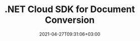 ---
############################# Static ############################
layout: "product"
date: 2021-04-27T09:31:06+03:00
draft: false

product: "Conversion"
product_tag: "conversion"
platform: ".NET"
platform_tag: "net"

############################# Head ############################
head_title: ".NET Document Converter Cloud SDK for PDF Word Excel HTML & Images"
head_description: ".NET Cloud SDK for Document and images conversion. Use REST APIs to convert between PDF, Word, Excel, PPTX, Visio, Project, HTML & email formats."

############################# Header ############################
title: ".NET Cloud SDK for Document Conversion"
description: "Build tools to convert documents and images of popular file formats back and forth using .NET Cloud SDK for document conversion & REST API."
button:
    enable: true

############################# SubMenu ############################
submenu:
    enable: true
    
    left:
        img_alt: "GroupDocs.Conversion Cloud SDK for .NET"
        image: "https://www.groupdocs.cloud/templates/groupdocscloud/images/sdk/272x272/groupdocs_conversion-for-net.png"
        product: "GroupDocs.Conversion"
        platform: ".NET"

    middle:
        button:
            # button loop
            - link: "#overview"
              text: "Overview"

            # button loop
            - link: "#features"
              text: "Features"

            # button loop
            - link: "https://docs.groupdocs.cloud/conversion/release-notes/"
              text: "Release Notes"

            # button loop
            - link: "https://purchase.groupdocs.cloud/pricing"
              text: "Pricing"

    right:
        link_download: "https://github.com/groupdocs-conversion-cloud/groupdocs-conversion-cloud-dotnet"
        link_learn: "https://docs.groupdocs.cloud/conversion/"
        link_buy: "https://purchase.groupdocs.cloud/buy"

############################# Overview ############################
overview:
    enable: true
    content: |
      The GroupDocs.Conversion Cloud SDK for .NET has been developed to help you get started with using our document conversion REST API, allowing to seamlessly convert your documents to any format you need. With this single API, you can convert back and forth between over 50 types of documents and images, including all Microsoft Office and OpenDocument file formats, PDF documents, HTML, CAD, raster images and many more.
    tabs:
      enable: true   
      
      ## TAB ONE ##
      tab_one:
        description: |
          GroupDocs.Conversion Cloud for .NET has following SDK Requirements:

        right:
          enable: true
          icon: "fas fa-cubes"
          title: ".NET Framework"
          content: |
            

      
      ## TAB TWO ##
      tab_two:
        description: |
          GroupDocs.Conversion Cloud converts back and forth between a variety of documents and images.



        left:
          enable: true
          table:
            # table loop
            - title: "Convert From:"
              content: |
                * **Microsoft Word**: DOC, DOCX, DOCM, DOT, DOTX, DOTM, RTF
                * **OpenDocument**: ODT, OTT, ODS, ODP, OTP, OTS, ODG
                * **Microsoft Excel**: XLS, XLSX, XLSM, XLSB, XLT, XLAM
                * **Microsoft PowerPoint**: PPT, PPTX, PPS, PPSX, POT
                * **Visio‎**: VSD, VDX, VSS, VSX, VST, VTX, VSDX, VDW, VSSX, VSTX, VSDM, VSTM, VSSM
                * **Project**: MPP, MPT, MPX
                * **Microsoft OneNote**: ONE
                * **Email**: MSG, EML, EMLX
                * **Fixed Layout**: PDF, XPS
                * **Web**: HTML, MHT, MHTML
                * **AutoCAD**: DXF, DWG, DWT, STL, DWF, IFC
                * **Image files**: BMP, GIF, JPG, PNG, TIFF, multi-page TIFF, WebP, DjVu, SVG, DNG, DIB, JPC, JPEG-LS
                * **Metafile**: WMF, EMF
                * **Other**: TXT, CSV, XML, DICOM, TEX, MOBI, EPUB, ICO

        right:
          enable: true
          table:
            # table loop
            - title: "Convert To:"
              content: |
                * **Microsoft Word**: DOC, DOCX, DOCM, DOT, DOTX, DOTM, RTF
                * **OpenDocument**: ODT, OTT, ODS, ODP, OTP
                * **OpenDocument**:  XLS, XLSX, XLSM, XLSB, XLAM
                * **Microsoft PowerPoint**: PPT, PPTX, PPS, PPSX
                * **Metafiles**: WMF, EMF
                * **Image Files**: BMP, GIF, JPG, PNG, TIFF, multi-page TIFF, WebP, SVG, DNG, PSD
                * **Other**: PDF, EPUB, TXT, HTML‎

      ## TAB THREE ##
      tab_three:
        description: |
          If you do not want to use any of our SDKs or the required SDK is not available at the moment, you can still easily get started with GroupDocs.Conversion Cloud API while using your favorite language & platform.
        
        left:
          enable: true
          table:
            # table loop
            - icon: "fab fa-windows"
              title: "Operating Systems"
              content: |
                * Microsoft Windows Desktop
                * Microsoft Windows Server
                * Linux
                * MacOS

            # table loop
            - icon: "fas fa-code"
              title: "Supported Frameworks"
              content: |
                * Java 7 (1.7) and above

        right:
          enable: true
          table:
            # table loop
            - icon: "fas fa-cogs"
              title: "Development Environments"
              content: |
                * NetBeans
                * IntelliJ IDEA
                * Eclipse
            # table loop
            - icon: "fas fa-tools"
              title: "Build Automation Tool"
              content: |
                * Maven

############################# Features ############################
features:
    enable: true
    title: "Advanced Document Conversion API Features"

    feature:
      # feature loop
      - icon: "fas fa-retweet"
        content: "Convert across all common formats"

      # feature loop
      - icon: "fas fa-star"
        content: "Convert page by page or custom range of pages"

      # feature loop
      - icon: "fas fa-copy"
        content: "Watermark pages"
      
      # feature loop
      - icon: "fas fa-star"
        content: "Get high quality output files"

      # feature loop
      - icon: "fas fa-shield-alt"
        content: "Password protect output document"

      # feature loop
      - icon: "fas fa-lock"
        content: "APIs are secured and require authentication"

      # feature loop
      - icon: "fas fa-list"
        content: "API explorer based on swagger collection"

      

    more_feature:
      # more_feature_loop
      - title: "Convert a Multitude of Document Formats"
        content: |
          GroupDocs.Conversion REST API has the capability to perform conversion on a number of document formats. The information about the formats supported by the API can be obtained by using the code mentioned below:
      
      # more_feature_loop
      - title: "Get a list of supported document formats - C#"
        content: |
          ```cs
          //Get your AppSID, AppKey and StorageName at https://dashboard.groupdocs.cloud (free registration is required).
          var configuration = new Configuration("AppSID", "AppKey");
          var apiInstance = new ConversionApi(configuration);

          // Convert Settings
          var settings = new ConvertSettings
          {
              StorageName = "StorageName",
              FilePath = "conversions/sample.docx",
              Format = "jpeg",
              ConvertOptions = convertOptions,
              OutputPath = "converted/"
          };
          // Convert to Specified Format
          List response = apiInstance.ConvertDocument(new ConvertDocumentRequest(settings));
          ```

      # more_feature_loop
      - title: "Get Started in No Time"
        content: "With GroupDocs.Conversion Cloud API, you can start converting your files right away as there is no need to install anything. The API is clearly documented and comes with SDKs and live examples for all major languages. Our GroupDocs.Conversion SDKs along with working examples hosted at Github helps our users to get started in no time."

      # more_feature_loop
      - title: "Security and Authentication"
        content: "The GroupDocs.Conversion Cloud API is secured and requires authentication. You need to register at GroupDocs Cloud and get the app access key ID (appSID) and app secret access key. Authenticated requests require a signature and AppSID query parameters or OAuth 2.0 authorization header."
      
      # more_feature_loop
      - title: "API Explorer"
        content: "The easiest way to try out GroupDocs.Conversion Cloud API right away in your browser is by using GroupDocs Cloud Web API explorer, which is a collection of Swagger documentation for the GroupDocs Cloud APIs.It allows you to effortlessly interact and try out every single operation our APIs exposes."

############################# Support ############################
support:
    enable: true

############################# Solutions ############################
solutions:
    enable: true
    title: "GroupDocs.Conversion Cloud also offers individual document rendering SDKs for other popular languages as listed below:"

    solution:
        # solution loop
        - img_alt: "GroupDocs.Conversion Cloud SDK for cURL"
          image: "https://www.groupdocs.cloud/templates/groupdocscloud/images/sdk/272x272/groupdocs_conversion-for-curl.png"
          product: "GroupDocs.Conversion"
          platform: "cURL"
          link: "/conversion/curl/"

        # solution loop
        - img_alt: "GroupDocs.Conversion Cloud SDK for .NET"
          image: "https://www.groupdocs.cloud/templates/groupdocscloud/images/sdk/272x272/groupdocs_conversion-for-net.png"
          product: "GroupDocs.Conversion"
          platform: ".NET"
          link: "/conversion/net/"

        # solution loop
        - img_alt: "GroupDocs.Conversion Cloud SDK for Java"
          image: "https://www.groupdocs.cloud/templates/groupdocscloud/images/sdk/272x272/groupdocs_conversion-for-java.png"
          product: "GroupDocs.Conversion"
          platform: "Java"
          link: "/conversion/java/"

        # solution loop
        - img_alt: "GroupDocs.Conversion Cloud SDK for PHP"
          image: "https://www.groupdocs.cloud/templates/groupdocscloud/images/sdk/272x272/groupdocs_conversion-for-php.png"
          product: "GroupDocs.Conversion"
          platform: "PHP"
          link: "/conversion/php/"

        # solution loop
        - img_alt: "GroupDocs.Conversion Cloud SDK for Python"
          image: "https://www.groupdocs.cloud/templates/groupdocscloud/images/sdk/272x272/groupdocs_conversion-for-python.png"
          product: "GroupDocs.Conversion"
          platform: "Python"
          link: "/conversion/python/"

        # solution loop
        - img_alt: "GroupDocs.Conversion Cloud SDK for Ruby"
          image: "https://www.groupdocs.cloud/templates/groupdocscloud/images/sdk/272x272/groupdocs_conversion-for-ruby.png"
          product: "GroupDocs.Conversion"
          platform: "Ruby"
          link: "/conversion/ruby/"

        # solution loop
        - img_alt: "GroupDocs.Conversion Cloud SDK for Node.js"
          image: "https://www.groupdocs.cloud/templates/groupdocscloud/images/sdk/272x272/groupdocs_conversion-for-node.png"
          product: "GroupDocs.Conversion"
          platform: "Node.js"
          link: "/conversion/nodejs/"

        # solution loop
        - img_alt: "GroupDocs.Conversion Cloud SDK for Android"
          image: "https://www.groupdocs.cloud/templates/groupdocscloud/images/sdk/272x272/groupdocs_conversion-for-android.png"
          product: "GroupDocs.Conversion"
          platform: "Android"
          link: "/conversion/android/"

############################# Back to top ###############################
back_to_top:
  enable: true
---